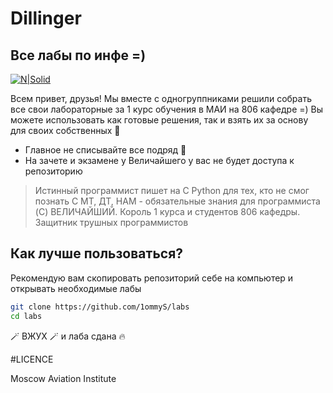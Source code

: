 # Dillinger
## Все лабы по инфе =)

[![N|Solid](https://www.aviationunion.ru/upload/iblock/cf5/68c8ih35w7algm06yswtu0aecfjvi4cl/b200a81bfbb3bd9e745b059cba5b8c20.jpg)](https://nodesource.com/products/nsolid)



Всем привет, друзья! Мы вместе с одногруппниками решили собрать все свои лабораторные за 1 курс обучения в МАИ на 806 кафедре =) Вы можете использовать как готовые решения, так и взять их за основу для своих собственных 🥰
- Главное не списывайте все подряд 🥺 
- На зачете и экзамене у Величайшего у вас не будет доступа к репозиторию




> Истинный программист пишет на C
> Python для тех, кто не смог познать C
> МТ, ДТ, НАМ - обязательные знания для программиста
(C) ВЕЛИЧАЙШИЙ. Король 1 курса и студентов 806 кафедры. Защитник трушных программистов
## Как лучше пользоваться?


Рекомендую вам скопировать репозиторий себе на компьютер и открывать необходимые лабы

```sh
git clone https://github.com/1ommyS/labs
cd labs
```

🪄 ВЖУХ 🪄 и лаба сдана 🔥

#LICENCE

Moscow Aviation Institute